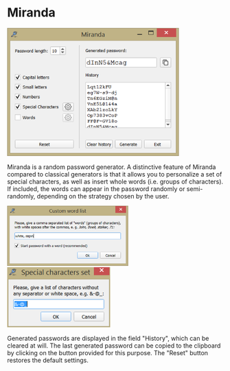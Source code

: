 # ﻿Miranda

<img src = "screenshot/MirandaWindow.PNG" width = 400>

Miranda is a random password generator. A distinctive feature of Miranda compared to classical generators is that it allows you to personalize a set of special characters, as well as insert whole words (i.e. groups of characters). If included, the words can appear in the password randomly or semi-randomly, depending on the strategy chosen by the user.

<img src = "screenshot/dialogWords.PNG" height = 140 > &nbsp; &nbsp; &nbsp; &nbsp; <img src = "screenshot/dialogSpeChar.PNG" height = 140 >
 
Generated passwords are displayed in the field "History", which can be cleared at will. 
The last generated password can be copied to the clipboard by clicking on the button provided for this purpose. 
The "Reset" button restores the default settings.
